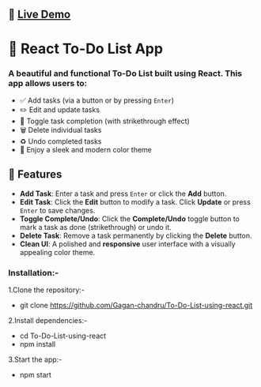 ## 🔗 [Live Demo](https://to-do-list-react-gagan.netlify.app)

# 📝 React To-Do List App

### A beautiful and functional To-Do List built using **React**. This app allows users to:

- ✅ Add tasks (via a button or by pressing `Enter`)
- ✏️ Edit and update tasks
- 🔄 Toggle task completion (with strikethrough effect)
- 🗑️ Delete individual tasks
- ♻️ Undo completed tasks
- 🎨 Enjoy a sleek and modern color theme

## 🌟 Features

- **Add Task**: Enter a task and press `Enter` or click the **Add** button.
- **Edit Task**: Click the **Edit** button to modify a task. Click **Update** or press `Enter` to save changes.
- **Toggle Complete/Undo**: Click the **Complete/Undo** toggle button to mark a task as done (strikethrough) or undo it.
- **Delete Task**: Remove a task permanently by clicking the **Delete** button.
- **Clean UI**: A polished and **responsive** user interface with a visually appealing color theme.

### Installation:-

1.Clone the repository:-
- git clone https://github.com/Gagan-chandru/To-Do-List-using-react.git

2.Install dependencies:-
- cd To-Do-List-using-react
- npm install

3.Start the app:-
- npm start
